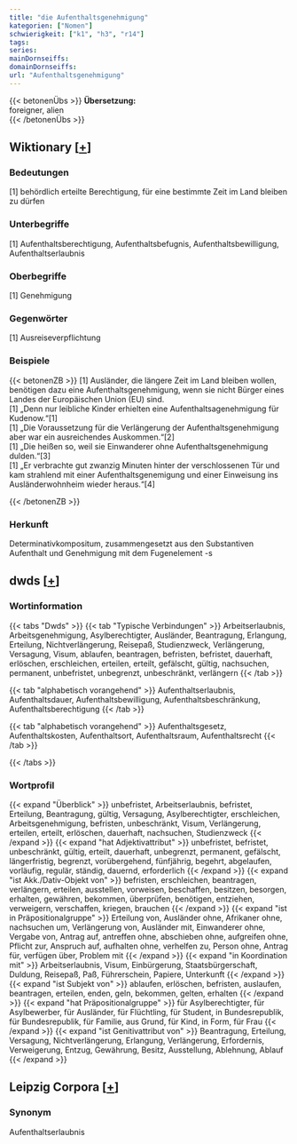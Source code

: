 ```yaml
---
title: "die Aufenthaltsgenehmigung"
kategorien: ["Nomen"]
schwierigkeit: ["k1", "h3", "r14"]
tags:
series:
mainDornseiffs:
domainDornseiffs:
url: "Aufenthaltsgenehmigung"
---
```


{{< betonenÜbs >}}
**Übersetzung:**  
foreigner, alien  
{{< /betonenÜbs >}}

## Wiktionary [[+](https://de.wiktionary.org/wiki/Aufenthaltsgenehmigung)]

### Bedeutungen
[1] behördlich erteilte Berechtigung, für eine bestimmte Zeit im Land bleiben zu dürfen  

### Unterbegriffe
[1] Aufenthaltsberechtigung, Aufenthaltsbefugnis, Aufenthaltsbewilligung, Aufenthaltserlaubnis  

### Oberbegriffe
[1] Genehmigung  

### Gegenwörter
[1] Ausreiseverpflichtung  

### Beispiele
{{< betonenZB >}}
[1] Ausländer, die längere Zeit im Land bleiben wollen, benötigen dazu eine Aufenthaltsgenehmigung, wenn sie nicht Bürger eines Landes der Europäischen Union (EU) sind.  
[1] „Denn nur leibliche Kinder erhielten eine Aufenthaltsagenehmigung für Kudenow.“[1]  
[1] „Die Voraussetzung für die Verlängerung der Aufenthaltsgenehmigung aber war ein ausreichendes Auskommen.“[2]  
[1] „Die heißen so, weil sie Einwanderer ohne Aufenthaltsgenehmigung dulden.“[3]  
[1] „Er verbrachte gut zwanzig Minuten hinter der verschlossenen Tür und kam strahlend mit einer Aufenthaltsgenemigung und einer Einweisung ins Ausländerwohnheim wieder heraus.“[4]  

{{< /betonenZB >}}
### Herkunft
Determinativkompositum, zusammengesetzt aus den Substantiven Aufenthalt und Genehmigung mit dem Fugenelement -s  



## dwds [[+](https://www.dwds.de/wb/Aufenthaltsgenehmigung)]

### Wortinformation
{{< tabs "Dwds" >}}
{{< tab "Typische Verbindungen" >}}
Arbeitserlaubnis, Arbeitsgenehmigung, Asylberechtigter, Ausländer, Beantragung, Erlangung, Erteilung, Nichtverlängerung, Reisepaß, Studienzweck, Verlängerung, Versagung, Visum, ablaufen, beantragen, befristen, befristet, dauerhaft, erlöschen, erschleichen, erteilen, erteilt, gefälscht, gültig, nachsuchen, permanent, unbefristet, unbegrenzt, unbeschränkt, verlängern
{{< /tab >}}

{{< tab "alphabetisch vorangehend" >}}
Aufenthaltserlaubnis, Aufenthaltsdauer, Aufenthaltsbewilligung, Aufenthaltsbeschränkung, Aufenthaltsberechtigung
{{< /tab >}}

{{< tab "alphabetisch vorangehend" >}}
Aufenthaltsgesetz, Aufenthaltskosten, Aufenthaltsort, Aufenthaltsraum, Aufenthaltsrecht
{{< /tab >}}

{{< /tabs >}}

### Wortprofil
{{< expand "Überblick" >}} unbefristet, Arbeitserlaubnis, befristet, Erteilung, Beantragung, gültig, Versagung, Asylberechtigter, erschleichen, Arbeitsgenehmigung, befristen, unbeschränkt, Visum, Verlängerung, erteilen, erteilt, erlöschen, dauerhaft, nachsuchen, Studienzweck {{< /expand >}}
{{< expand "hat Adjektivattribut" >}} unbefristet, befristet, unbeschränkt, gültig, erteilt, dauerhaft, unbegrenzt, permanent, gefälscht, längerfristig, begrenzt, vorübergehend, fünfjährig, begehrt, abgelaufen, vorläufig, regulär, ständig, dauernd, erforderlich {{< /expand >}}
{{< expand "ist Akk./Dativ-Objekt von" >}} befristen, erschleichen, beantragen, verlängern, erteilen, ausstellen, vorweisen, beschaffen, besitzen, besorgen, erhalten, gewähren, bekommen, überprüfen, benötigen, entziehen, verweigern, verschaffen, kriegen, brauchen {{< /expand >}}
{{< expand "ist in Präpositionalgruppe" >}} Erteilung von, Ausländer ohne, Afrikaner ohne, nachsuchen um, Verlängerung von, Ausländer mit, Einwanderer ohne, Vergabe von, Antrag auf, antreffen ohne, abschieben ohne, aufgreifen ohne, Pflicht zur, Anspruch auf, aufhalten ohne, verhelfen zu, Person ohne, Antrag für, verfügen über, Problem mit {{< /expand >}}
{{< expand "in Koordination mit" >}} Arbeitserlaubnis, Visum, Einbürgerung, Staatsbürgerschaft, Duldung, Reisepaß, Paß, Führerschein, Papiere, Unterkunft {{< /expand >}}
{{< expand "ist Subjekt von" >}} ablaufen, erlöschen, befristen, auslaufen, beantragen, erteilen, enden, geln, bekommen, gelten, erhalten {{< /expand >}}
{{< expand "hat Präpositionalgruppe" >}} für Asylberechtigter, für Asylbewerber, für Ausländer, für Flüchtling, für Student, in Bundesrepublik, für Bundesrepublik, für Familie, aus Grund, für Kind, in Form, für Frau {{< /expand >}}
{{< expand "ist Genitivattribut von" >}} Beantragung, Erteilung, Versagung, Nichtverlängerung, Erlangung, Verlängerung, Erfordernis, Verweigerung, Entzug, Gewährung, Besitz, Ausstellung, Ablehnung, Ablauf {{< /expand >}}

## Leipzig Corpora [[+](https://corpora.uni-leipzig.de/en/res?word=Aufenthaltsgenehmigung&corpusId=deu_newscrawl-public_2018)]


### Synonym
Aufenthaltserlaubnis

